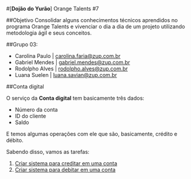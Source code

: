 #[**Dojão do Yurão**] Orange Talents #7

##Objetivo
Consolidar alguns conhecimentos técnicos aprendidos no programa Orange Talents e vivenciar o dia a dia de um projeto utilizando metodologia ágil e seus conceitos.

##Grupo 03:

- Carolina Paulo | carolina.faria@zup.com.br
- Gabriel Mendes | gabriel.mendes@zup.com.br
- Rodolpho Alves | rodolpho.alves@zup.com.br
- Luana Suelen | luana.savian@zup.com.br

##Conta digital

O serviço da **Conta digital** tem basicamente três dados:
- Número da conta
- ID do cliente
- Saldo

E temos algumas operações com ele que são, basicamente, crédito e débito.

Sabendo disso, vamos as tarefas:

1. [Criar sistema para creditar em uma conta](https://github.com/yurioliveirazup/conta-digital-tarefas/blob/main/conta-digital/tarefas/01_credito_em_conta.md)
1. [Criar sistema para debitar em uma conta](https://github.com/yurioliveirazup/conta-digital-tarefas/blob/main/conta-digital/tarefas/05_debito_em_conta.md)
